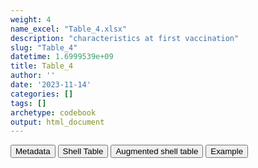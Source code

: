 ```yaml
---
weight: 4
name_excel: "Table_4.xlsx"
description: "characteristics at first vaccination"
slug: "Table_4"
datetime: 1.6999539e+09
title: Table_4
author: ''
date: '2023-11-14'
categories: []
tags: []
archetype: codebook
output: html_document
---
```


<script src="/rmarkdown-libs/core-js/shim.min.js"></script>
<script src="/rmarkdown-libs/react/react.min.js"></script>
<script src="/rmarkdown-libs/react/react-dom.min.js"></script>
<script src="/rmarkdown-libs/reactwidget/react-tools.js"></script>
<script src="/rmarkdown-libs/htmlwidgets/htmlwidgets.js"></script>
<link href="/rmarkdown-libs/reactable/reactable.css" rel="stylesheet" />
<script src="/rmarkdown-libs/reactable-binding/reactable.js"></script>
<div class="tab">
<button class="tablinks" onclick="openCity(event, &#39;Metadata&#39;)" id="defaultOpen">Metadata</button>
<button class="tablinks" onclick="openCity(event, &#39;Shell Table&#39;)">Shell Table</button>
<button class="tablinks" onclick="openCity(event, &#39;Augmented shell table&#39;)">Augmented shell table</button>
<button class="tablinks" onclick="openCity(event, &#39;Example&#39;)">Example</button>
</div>
<div class="tabcontent"></div>
<div id="Example" class="tabcontent">
<div id="htmlwidget-1" class="reactable html-widget " style="width:auto;height:600px;"></div>
<script type="application/json" data-for="htmlwidget-1">{"x":{"tag":{"name":"Reactable","attribs":{"data":{"Characteristic":["Study population","follow-up (years)","Age in years","Minimum","0.25","Median","Mean","0.75","Maximum","Age in categories","0-4","5-11","12-17","18-24","25-29","30-39","40-49","50-59","60-69","70-79"],"TEST_HOSP":["8319 (100%)","27376 (PY)","NA","0","27","47","46","64","100","NA","405 (4.9%)","537 (6.5%)","437 (5.3%)","494 (5.9%)","436 (5.2%)","876 (11%)","1313 (16%)","1284 (15%)","994 (12%)","818 (9.8%)"],"at first pfizer":["2816 (69%)","422 (PY)","NA","15","48","60","60","78","99","NA","0 (0%)","0 (0%)","44 (1.6%)","130 (4.6%)","79 (2.8%)","204 (7.2%)","314 (11%)","619 (22%)","477 (17%)","297 (11%)"],"at first novavax":["0 (0%)","Inf (PY)","NA","Inf","NA","NA","NA","NA",null,"NA","0 (NA%)","0 (NA%)","0 (NA%)","0 (NA%)","0 (NA%)","0 (NA%)","0 (NA%)","0 (NA%)","0 (NA%)","0 (NA%)"],"at first moderna":["432 (11%)","60 (PY)","NA","17","38","56","51","64","83","NA","0 (0%)","0 (0%)","1 (0.2%)","32 (7.4%)","13 (3.0%)","78 (18%)","66 (15%)","113 (26%)","68 (16%)","56 (13%)"],"at first astrazeneca":["722 (18%)","163 (PY)","NA","23","55","68","63","74","79","NA","0 (0%)","0 (0%)","0 (0%)","6 (0.8%)","15 (2.1%)","33 (4.6%)","84 (12%)","91 (13%)","154 (21%)","339 (47%)"],"at first janssen":["126 (3.1%)","12 (PY)","NA","55","60","62","64","68","79","NA","0 (0%)","0 (0%)","0 (0%)","0 (0%)","0 (0%)","0 (0%)","0 (0%)","25 (20%)","75 (60%)","26 (21%)"],"at first unk":["0 (0%)","Inf (PY)","NA","Inf","NA","NA","NA","NA",null,"NA","0 (NA%)","0 (NA%)","0 (NA%)","0 (NA%)","0 (NA%)","0 (NA%)","0 (NA%)","0 (NA%)","0 (NA%)","0 (NA%)"]},"columns":[{"id":"Characteristic","name":"Characteristic","type":"character"},{"id":"TEST_HOSP","name":"TEST_HOSP","type":"character"},{"id":"at first pfizer","name":"at first pfizer","type":"character"},{"id":"at first novavax","name":"at first novavax","type":"character"},{"id":"at first moderna","name":"at first moderna","type":"character"},{"id":"at first astrazeneca","name":"at first astrazeneca","type":"character"},{"id":"at first janssen","name":"at first janssen","type":"character"},{"id":"at first unk","name":"at first unk","type":"character"}],"sortable":false,"searchable":true,"pagination":false,"highlight":true,"bordered":true,"striped":true,"style":{"maxWidth":1800},"height":"600px","dataKey":"4e321506d06201c8a8772c67da13eeb7"},"children":[]},"class":"reactR_markup"},"evals":[],"jsHooks":[]}</script>
</div>
